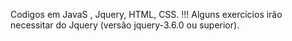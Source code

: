 Codigos em  JavaS , Jquery, HTML, CSS.
!!! Alguns exercicios irão necessitar do Jquery (versão jquery-3.6.0 ou superior).
